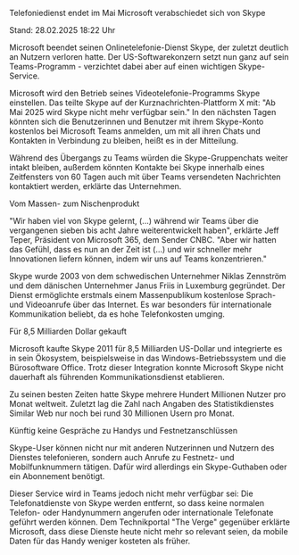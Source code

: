 
Telefoniedienst endet im Mai
Microsoft verabschiedet sich von Skype


Stand: 28.02.2025 18:22 Uhr


Microsoft beendet seinen Onlinetelefonie-Dienst Skype, der zuletzt deutlich an Nutzern verloren hatte. Der US-Softwarekonzern setzt nun ganz auf sein Teams-Programm - verzichtet dabei aber auf einen wichtigen Skype-Service.



Microsoft wird den Betrieb seines Videotelefonie-Programms Skype einstellen. Das teilte Skype auf der Kurznachrichten-Plattform X mit: "Ab Mai 2025 wird Skype nicht mehr verfügbar sein." In den nächsten Tagen könnten sich die Benutzerinnen und Benutzer mit ihrem Skype-Konto kostenlos bei Microsoft Teams anmelden, um mit all ihren Chats und Kontakten in Verbindung zu bleiben, heißt es in der Mitteilung.


Während des Übergangs zu Teams würden die Skype-Gruppenchats weiter intakt bleiben, außerdem könnten Kontakte bei Skype innerhalb eines Zeitfensters von 60 Tagen auch mit über Teams versendeten Nachrichten kontaktiert werden, erklärte das Unternehmen.

Vom Massen- zum Nischenprodukt


"Wir haben viel von Skype gelernt, (...) während wir Teams über die vergangenen sieben bis acht Jahre weiterentwickelt haben", erklärte Jeff Teper, Präsident von Microsoft 365, dem Sender CNBC. "Aber wir hatten das Gefühl, dass es nun an der Zeit ist (...) und wir schneller mehr Innovationen liefern können, indem wir uns auf Teams konzentrieren."


Skype wurde 2003 von dem schwedischen Unternehmer Niklas Zennström und dem dänischen Unternehmer Janus Friis in Luxemburg gegründet. Der Dienst ermöglichte erstmals einem Massenpublikum kostenlose Sprach- und Videoanrufe über das Internet. Es war besonders für internationale Kommunikation beliebt, da es hohe Telefonkosten umging.

Für 8,5 Milliarden Dollar gekauft

Microsoft kaufte Skype 2011 für 8,5 Milliarden US-Dollar und integrierte es in sein Ökosystem, beispielsweise in das Windows-Betriebssystem und die Bürosoftware Office. Trotz dieser Integration konnte Microsoft Skype nicht dauerhaft als führenden Kommunikationsdienst etablieren.


Zu seinen besten Zeiten hatte Skype mehrere Hundert Millionen Nutzer pro Monat weltweit. Zuletzt lag die Zahl nach Angaben des Statistikdienstes Similar Web nur noch bei rund 30 Millionen Usern pro Monat.

Künftig keine Gespräche zu Handys und Festnetzanschlüssen


Skype-User können nicht nur mit anderen Nutzerinnen und Nutzern des Dienstes telefonieren, sondern auch Anrufe zu Festnetz- und Mobilfunknummern tätigen. Dafür wird allerdings ein Skype-Guthaben oder ein Abonnement benötigt.


Dieser Service wird in Teams jedoch nicht mehr verfügbar sei: Die Telefonatdienste von Skype werden entfernt, so dass keine normalen Telefon- oder Handynummern angerufen oder internationale Telefonate geführt werden können. Dem Technikportal "The Verge" gegenüber erklärte Microsoft, dass diese Dienste heute nicht mehr so relevant seien, da mobile Daten für das Handy weniger kosteten als früher.

